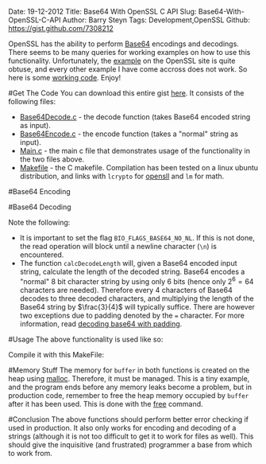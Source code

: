 Date: 19-12-2012 
Title: Base64 With OpenSSL C API
Slug: Base64-With-OpenSSL-C-API
Author: Barry Steyn
Tags: Development,OpenSSL
Github: https://gist.github.com/7308212

OpenSSL has the ability to perform [Base64](http://en.wikipedia.org/wiki/Base64) encodings and decodings. There seems to be many queries for working examples on how to use this functionality. Unfortunately, the [example](http://www.openssl.org/docs/crypto/BIO_f_base64.html) on the OpenSSL site is quite obtuse, and every other example I have come accross does not work. So here is some [working code](https://gist.github.com/7308212/download). Enjoy!

#Get The Code
You can download this entire gist [here](https://gist.github.com/7308212/download). It consists of the following files:

* [Base64Decode.c](https://gist.github.com/7308212#file-base64decode-c) - the decode function (takes Base64 encoded string as input).
* [Base64Encode.c](https://gist.github.com/7308212#file-base64encode-c) - the encode function (takes a "normal" string as input).
* [Main.c](https://gist.github.com/7308212#file-main-c) - the main c file that demonstrates usage of the functionality in the two files above.
* [Makefile](https://gist.github.com/7308212#file-makefile) - the C makefile. Compilation has been tested on a linux ubuntu distribution, and links with `lcrypto` for [opensll](http://www.openssl.org/) and `lm` for math.

#Base64 Encoding
<script src="https://gist.github.com/7308212.js?file=Base64Encode.c"></script>

#Base64 Decoding
<script src="https://gist.github.com/7308212.js?file=Base64Decode.c"></script>

Note the following:

* It is important to set the flag `BIO_FLAGS_BASE64_NO_NL`. If this is not done, the read operation will block until a newline character (`\n`) is encountered.
* The function `calcDecodeLength` will, given a Base64 encoded input string, calculate the length of the decoded string. Base64 encodes a "normal" 8 bit character string by using only 6 bits (hence only $2^6=64$ characters are needed). Therefore every 4 characters of Base64 decodes to three decoded characters, and multiplying the length of the Base64 string by $\frac{3}{4}$ will typically suffice. There are however two exceptions due to padding denoted by the `=` character. For more information, read [decoding base64 with padding](http://en.wikipedia.org/wiki/Base64#Decoding_Base64_with_padding).

#Usage
The above functionality is used like so:
<script src="https://gist.github.com/7308212.js?file=Main.c"></script>

Compile it with this MakeFile:
<script src="https://gist.github.com/7308212.js?file=Makefile"></script>

#Memory Stuff
The memory for `buffer` in both functions is created on the heap using [malloc](http://www.cplusplus.com/reference/cstdlib/malloc/). Therefore, it must be managed. This is a tiny example, and the program ends before any memory leaks become a problem, but in production code, remember to free the heap memory occupied by `buffer` after it has been used. This is done with the [free](http://www.cplusplus.com/reference/cstdlib/free/) command.

#Conclusion
The above functions should perform better error checking if used in production. It also only works for encoding and decoding of a strings (although it is not too difficult to get it to work for files as well). This should give the inquisitive (and frustrated) programmer a base from which to work from.
